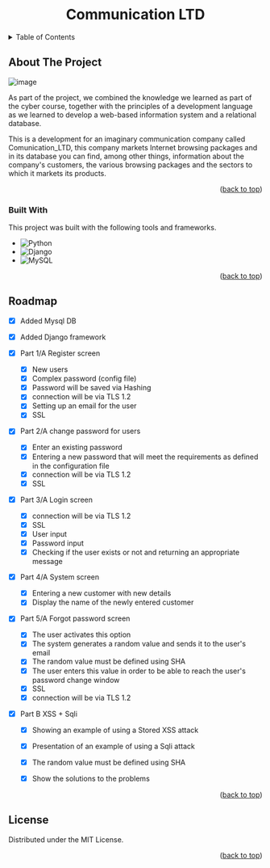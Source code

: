 
<!-- PROJECT LOGO -->

<br />
<div align="center">
  <h1 align="center">Communication LTD</h1>
  <p align="center">
  </p>
</div>



<!-- TABLE OF CONTENTS -->
<details>
  <summary>Table of Contents</summary>
  <ol>
    <li>
      <a href="#about-the-project">About The Project</a>
      <ul>
      </ul>
      <ul>
      </ul>
    </li>
    <li><a href="#built-with">Built With</a></li>
    <li><a href="#roadmap">Roadmap</a></li>
    <li><a href="#license">License</a></li>
  </ol>
</details>

<!-- ABOUT THE PROJECT -->
## About The Project

![image](https://user-images.githubusercontent.com/77243045/211169652-d5175c6a-d530-4dbc-ac68-958a14fbeec6.png)


As part of the project, we combined the knowledge we learned as part of the cyber course, together with the principles of a development language as we learned to develop a web-based information system and a relational database.

This is a development for an imaginary communication company called Comunication_LTD, this company markets Internet browsing packages and in its database you can find, among other things, information about the company's customers, the various browsing packages and the sectors to which it markets its products.

<p align="right">(<a href="#readme-top">back to top</a>)</p>



### Built With

This project was built with the following tools and frameworks.

* ![Python](https://img.shields.io/badge/python-3670A0?style=for-the-badge&logo=python&logoColor=ffdd54)
* ![Django](https://img.shields.io/badge/django-%23092E20.svg?style=for-the-badge&logo=django&logoColor=white)
* ![MySQL](https://img.shields.io/badge/mysql-%2300f.svg?style=for-the-badge&logo=mysql&logoColor=white)



<p align="right">(<a href="#readme-top">back to top</a>)</p>

<!-- ROADMAP -->
## Roadmap

- [x] Added Mysql DB
- [x] Added Django framework
- [x] Part 1/A Register screen
    - [x] New users
    - [x] Complex password (config file)
    - [x] Password will be saved via Hashing
    - [x] connection will be via TLS 1.2
    - [x] Setting up an email for the user
    - [x] SSL
    
- [x] Part 2/A change password for users
    - [x] Enter an existing password
    - [x] Entering a new password that will meet the requirements as defined in the configuration file
    - [x] connection will be via TLS 1.2
    - [x] SSL
    
- [x] Part 3/A Login screen
    - [x] connection will be via TLS 1.2
    - [x] SSL
    - [x] User input
    - [x] Password input
    - [x] Checking if the user exists or not and returning an appropriate message
- [x] Part 4/A System screen

    - [x] Entering a new customer with new details
    - [x] Display the name of the newly entered customer
- [x] Part 5/A Forgot password screen

    - [x] The user activates this option
    - [x] The system generates a random value and sends it to the user's email
    - [x] The random value must be defined using SHA
    - [x] The user enters this value in order to be able to reach the user's password change window
    - [x] SSL
    - [x] connection will be via TLS 1.2
    
 - [x] Part B XSS + Sqli

    - [x] Showing an example of using a Stored XSS attack
    - [x] Presentation of an example of using a Sqli attack
    - [x] The random value must be defined using SHA
    - [x] Show the solutions to the problems
   

<p align="right">(<a href="#readme-top">back to top</a>)</p>



<!-- LICENSE -->
## License

Distributed under the MIT License.

<p align="right">(<a href="#readme-top">back to top</a>)</p>


